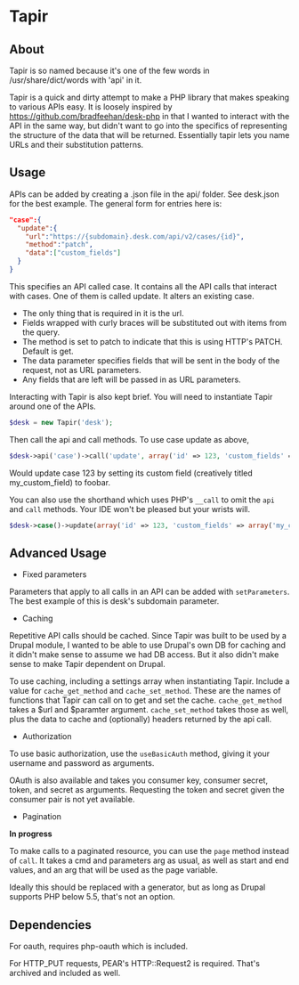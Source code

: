 Tapir
=====

About
-----

Tapir is so named because it's one of the few words in /usr/share/dict/words with 'api' in it.  

Tapir is a quick and dirty attempt to make a PHP library that makes speaking to various APIs easy.  It is loosely inspired by https://github.com/bradfeehan/desk-php in that I wanted to interact with the API in the same way, but didn't want to go into the specifics of representing the structure of the data that will be returned.  Essentially tapir lets you name URLs and their substitution patterns.

Usage
-----
APIs can be added by creating a .json file in the api/ folder.  See desk.json for the best example.  The general form for entries here is:

```json
"case":{
  "update":{
    "url":"https://{subdomain}.desk.com/api/v2/cases/{id}",
    "method":"patch",
    "data":["custom_fields"]
  }
}
```

This specifies an API called case.  It contains all the API calls that interact with cases.  One of them is called update.  It alters an existing case.  
* The only thing that is required in it is the url.  
* Fields wrapped with curly braces will be substituted out with items from the query.  
* The method is set to patch to indicate that this is using HTTP's PATCH.  Default is get.
* The data parameter specifies fields that will be sent in the body of the request, not as URL parameters.
* Any fields that are left will be passed in as URL parameters.

Interacting with Tapir is also kept brief.  You will need to instantiate Tapir around one of the APIs.

```PHP
$desk = new Tapir('desk');
```

Then call the api and call methods.  To use case update as above,

```PHP
$desk->api('case')->call('update', array('id' => 123, 'custom_fields' => array('my_custom_field' => 'foobar')));
```

Would update case 123 by setting its custom field (creatively titled my_custom_field) to foobar.

You can also use the shorthand which uses PHP's `__call` to omit the `api` and `call` methods.  Your IDE won't be pleased but your wrists will.

```PHP
$desk->case()->update(array('id' => 123, 'custom_fields' => array('my_custom_field' => 'foobar')));
```

Advanced Usage
--------------

* Fixed parameters

Parameters that apply to all calls in an API can be added with `setParameters`.  The best example of this is desk's subdomain parameter.

* Caching

Repetitive API calls should be cached.  Since Tapir was built to be used by a Drupal module, I wanted to be able to use Drupal's own DB for caching and it didn't make sense to assume we had DB access.  But it also didn't make sense to make Tapir dependent on Drupal.  

To use caching, including a settings array when instantiating Tapir.  Include a value for `cache_get_method` and `cache_set_method`.  These are the names of functions that Tapir can call on to get and set the cache.  `cache_get_method` takes a $url and $paramter argument.  `cache_set_method` takes those as well, plus the data to cache and (optionally) headers returned by the api call.

* Authorization

To use basic authorization, use the `useBasicAuth` method, giving it your username and password as arguments.

OAuth is also available and takes you consumer key, consumer secret, token, and secret as arguments.  Requesting the token and secret given the consumer pair is not yet available.

* Pagination

**In progress**

To make calls to a paginated resource, you can use the `page` method instead of `call`.  It takes a cmd and parameters arg as usual, as well as start and end values, and an arg that will be used as the page variable.

Ideally this should be replaced with a generator, but as long as Drupal supports PHP below 5.5, that's not an option. 

Dependencies
------------

For oauth, requires php-oauth which is included.  

For HTTP_PUT requests, PEAR's HTTP::Request2 is required.  That's archived and included as well.

